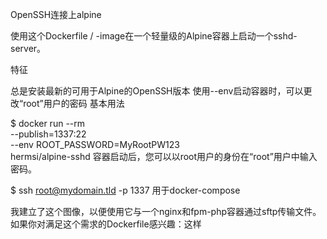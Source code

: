 OpenSSH连接上alpine

使用这个Dockerfile / -image在一个轻量级的Alpine容器上启动一个sshd-server。

特征

总是安装最新的可用于Alpine的OpenSSH版本
使用--env启动容器时，可以更改“root”用户的密码
基本用法

$ docker run --rm \
--publish=1337:22 \
--env ROOT_PASSWORD=MyRootPW123 \
hermsi/alpine-sshd
容器启动后，您可以以root用户的身份在“root”用户中输入密码。

$ ssh root@mydomain.tld -p 1337
用于docker-compose

我建立了这个图像，以便使用它与一个nginx和fpm-php容器通过sftp传输文件。如果你对满足这个需求的Dockerfile感兴趣：这样

